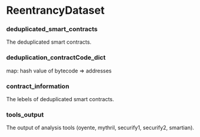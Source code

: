 # ReentrancyDataset

### deduplicated_smart_contracts
The deduplicated smart contracts.

### deduplication_contractCode_dict
map: hash value of bytecode => addresses

### contract_information
The lebels of deduplicated smart contracts.

### tools_output
The output of analysis tools (oyente, mythril, securify1, securify2, smartian).